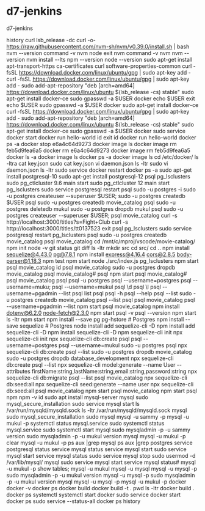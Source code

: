 # d7-jenkins
d7-jenkins

 history
curl
lsb_release -dc
curl -o- https://raw.githubusercontent.com/nvm-sh/nvm/v0.39.0/install.sh | bash
nvm --version
command -v nvm
node
exit
nvm
command -v nvm
nvm --version
nvm install --lts
npm --version
node --version
sudo apt-get install apt-transport-https ca-certificates curl software-properties-common
curl -fsSL https://download.docker.com/linux/ubuntu/gpg | sudo apt-key add -curl -fsSL https://download.docker.com/linux/ubuntu/gpg | sudo apt-key add -
sudo add-apt-repository "deb [arch=amd64] https://download.docker.com/linux/ubuntu $(lsb_release -cs) stable"
sudo apt-get install docker-ce
sudo gpasswd -a $USER docker
echo $USER
exit
echo $USER
sudo gpasswd -a $USER docker
sudo apt-get install docker-ce
curl -fsSL https://download.docker.com/linux/ubuntu/gpg | sudo apt-key add -
sudo add-apt-repository "deb [arch=amd64] https://download.docker.com/linux/ubuntu $(lsb_release -cs) stable"
sudo apt-get install docker-ce
sudo gpasswd -a $USER docker
sudo service docker start
docker run hello-world
id
exit
id
docker run hello-world
docker ps -a
docker stop e6a4c64d9273
docker image ls
docker image rm feb5d9fea6a5
docker rm e6a4c64d9273
docker image rm feb5d9fea6a5
docker ls -a
docker image ls
docker ps -a
docker image ls
cd /etc/docker/
ls -ltra
cat key.json
sudo cat key.json
vi daemon.json
ls -ltr
sudo vi daemon.json
ls -ltr
sudo service docker restart
docker ps -a
sudo apt-get install postgresql-10
sudo apt-get install postgresql-12
psql
pg_lsclusters
sudo pg_ctlcluster 9.6 main start
sudo pg_ctlcluster 12 main start
pg_lsclusters
sudo service postgresql restart
psql
sudo -u postgres -i
sudo -u postgres createuser --superuser $USER; sudo -u postgres createdb $USER
psql
sudo -u postgres createdb movie_catalog
psql
sudo -u postgres deletedb mukul
sudo -u postgres dropdb mukul
psql
sudo -u postgres createuser --superuser $USER;
psql movie_catalog
curl -s http://localhost:3000/titles?s=Fight+Club
curl -s http://localhost:3000/titles/tt0137523
exit
psql
pg_lsclusters
sudo service postgresql restart
pg_lsclusters
psql
sudo -u postgres createdb movie_catalog
psql movie_catalog
cd /mnt/c/mproj/vscode/movie-catalog/
npm init
node -v
git status
git diff
ls -ltr
mkdir src
cd src/
cd ..
npm install sequelize@4.43.0 pg@7.8.1
npm install express@4.16.4 cors@2.8.5 body-parser@1.18.3
npm test
npm start
node ./src/index.js
pg_lsclusters
npm start
psql movie_catalog
id
psql movie_catalog
sudo -u postgres dropdb movie_catalog
psql movie_catalog#
psql
npm start
psql movie_catalog#
psql movie_catalog
psql
psql -u postgres
psql --username=postgres
psql --username=muku;
psql --username=mukul
psql \d
psql \l
psql --username=pgadmin --list
psql list
psql
psql -h
psql --help
psql --list
sudo -u postgres createdb movie_catalog
psql --list
psql
psql movie_catalog
psql --username=pgadmin --list
npm start
psql movie_catalog
npm install dotenv@6.2.0 node-fetch@2.3.0
npm start
psql -v
psql --version
npm start
ls -ltr
npm start
npm install --save pg pg-hstore # Postgres
npm install --save sequelize # Postgres
node install add sequelize-cli -D
npm install add sequelize-cli -D
npm install sequelize-cli -D
npm sequelize-cli init
npx sequelize-cli init
npx sequelize-cli db:create
psql
psql --username=postgres
psql --username=mukul
sudo -u postgres psql
npx sequelize-cli db:create
psql --list
sudo -u postgres dropdb movie_catalog
sudo -u postgres dropdb database_development
npx sequelize-cli db:create
psql --list
npx sequelize-cli model:generate --name User --attributes firstName:string,lastName:string,email:string,password:string
npx sequelize-cli db:migrate
psql --list
psql movie_catalog
npx sequelize-cli db:seed:all
npx sequelize-cli seed:generate --name user
npx sequelize-cli db:seed:all
psql movie_catalog
npm start
psql movie_catalog
npm start
psql
npm
npm -v
id
sudo apt install mysql-server
mysql
sudo mysql_secure_installation
sudo service mysql start
ls /var/run/mysqld/mysqld.sock
ls -ltr /var/run/mysqld/mysqld.sock
mysql
sudo mysql_secure_installation
sudo mysql
mysql -u sammy -p
mysql -u mukul -p
systemctl status mysql.service
sudo systemctl status mysql.service
sudo systemctl start mysql
sudo mysqladmin -p -u sammy version
sudo mysqladmin -p -u mukul version
mysql
mysql -u mukul -p
clear
mysql -u mukul -p
ps aux |grep mysql
ps aux |grep postgres
service postgresql status
service mysql status
service mysql start
sudo service mysql start
service mysql status
sudo service mysql stop
sudo usermod -d /var/lib/mysql/ mysql
sudo service mysql start
service mysql status#
mysql -u mukul -p
show tables;
mysql -u mukul
mysql -u mysql
mysql -u mysql -p
sudo mysqladmin -p -u mukul version
mysql -u mysql -p
sudo mysqladmin -p -u mukul version
mysql
mysql -u mysql -p
mysql -u mukul -p
docker
docker -v
docker ps
docker build
docker build -t .
pwd
ls -ltr
docker build .
docker ps
systemctl
systemctl start docker
sudo service docker start
docker ps
sudo service --status-all
docker ps
history

